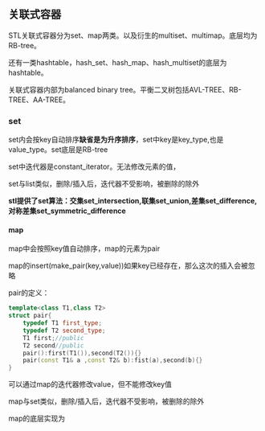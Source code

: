 ## 关联式容器

STL关联式容器分为set、map两类。以及衍生的multiset、multimap。底层均为RB-tree。

还有一类hashtable，hash_set、hash_map、hash_multiset的底层为hashtable。

关联式容器内部为balanced binary tree。平衡二叉树包括AVL-TREE、RB-TREE、AA-TREE。

### set

set内会按key自动排序**缺省是为升序排序**，set中key是key_type,也是value_type。set底层是RB-tree

set中迭代器是constant_iterator。无法修改元素的值，

set与list类似，删除/插入后，迭代器不受影响，被删除的除外

**stl提供了set算法：交集set_intersection,联集set_union,差集set_difference,对称差集set_symmetric_difference**

#### map

map中会按照key值自动排序，map的元素为pair

map的insert(make_pair(key,value))如果key已经存在，那么这次的插入会被忽略

pair的定义：

```c++
template<class T1,class T2>
struct pair{
	typedef T1 first_type;
    typedef T2 second_type;
    T1 first;//public
    T2 second//public
    pair():first(T1()),second(T2()){}
    pair(const T1& a ,const T2& b):fist(a),second(b){}
}
```

可以通过map的迭代器修改value，但不能修改key值

map与set类似，删除/插入后，迭代器不受影响，被删除的除外

map的底层实现为